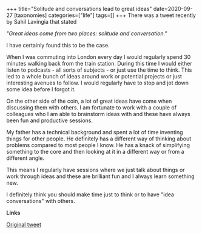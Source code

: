 +++
title="Solitude and conversations lead to great ideas"
date=2020-09-27
[taxonomies]
categories=["life"]
tags=[]
+++
There was a tweet recently by Sahil Lavingia that stated 
<!-- more -->

*"Great ideas come from two places: solitude and conversation."*

I have certainly found this to be the case. 

When I was commuting into London every day I would regularly spend 30 minutes walking back from the train station. During this time I would either listen to podcasts - all sorts of subjects - or just use the time to think. This led to a whole bunch of ideas around work or potential projects or just interesting avenues to follow. I would regularly have to stop and jot down some idea before I forgot it.

On the other side of the coin, a lot of great ideas have come when discussing them with others. I am fortunate to work with a couple of colleagues who I am able to brainstorm ideas with and these have always been fun and productive sessions.

My father has a technical background and spent a lot of time inventing things for other people. He definitely has a different way of thinking about problems compared to most people I know. He has a knack of simplifying something to the core and then looking at it in a different way or from a different angle.

This means I regularly have sessions where we just talk about things or work through ideas and these are brilliant fun and I always learn something new.

I definitely think you should make time just to think or to have "idea conversations" with others.

__Links__

[Original tweet](https://twitter.com/shl/status/1308415685446569989)
